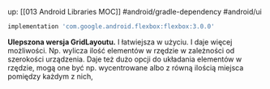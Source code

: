 up: [[013 Android Libraries MOC]]
#android/gradle-dependency #android/ui 

```groovy
implementation 'com.google.android.flexbox:flexbox:3.0.0'
```

**Ulepszona wersja GridLayoutu.** I łatwiejsza w użyciu. I daje więcej możliwości. 
Np. wylicza ilość elementów w rzędzie w zależności od szerokości urządzenia.
Daje też dużo opcji do układania elementów w rzędzie, mogą one być np. wycentrowane albo z równą ilością miejsca pomiędzy każdym z nich,


